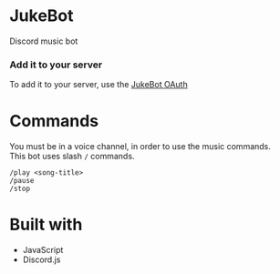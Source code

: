 # JukeBot

Discord music bot

### Add it to your server

To add it to your server, use the [JukeBot OAuth](https://discord.com/oauth2/authorize?client_id=905216946675519489&permissions=8&scope=bot%20applications.commands)

# Commands

You must be in a voice channel, in order to use the music commands. \
This bot uses slash ``` / ``` commands.

``` /play <song-title> ``` \
``` /pause ``` \
``` /stop ```

# Built with

- JavaScript
- Discord.js
